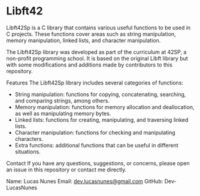 # Libft42

Libft42Sp is a C library that contains various useful functions to be used in C projects. These functions cover areas such as string manipulation, memory manipulation, linked lists, and character manipulation.

The Libft42Sp library was developed as part of the curriculum at 42SP, a non-profit programming school. It is based on the original Libft library but with some modifications and additions made by contributors to this repository.

Features
The Libft42Sp library includes several categories of functions:

* String manipulation: functions for copying, concatenating, searching, and comparing strings, among others.
* Memory manipulation: functions for memory allocation and deallocation, as well as manipulating memory bytes.
* Linked lists: functions for creating, manipulating, and traversing linked lists.
* Character manipulation: functions for checking and manipulating characters.
* Extra functions: additional functions that can be useful in different situations.

Contact
If you have any questions, suggestions, or concerns, please open an issue in this repository or contact me directly.

Name: Lucas Nunes
Email: dev.lucasnunes@gmail.com
GitHub: Dev-LucasNunes
